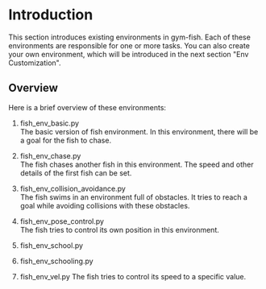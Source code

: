 # Introduction

This section introduces existing environments in gym-fish. Each of these environments are responsible for one or more tasks. You can also create your own environment, which will be introduced in the next section "Env Customization". 

## Overview

Here is a brief overview of these environments:

1. fish_env_basic.py  
    The basic version of fish environment. In this environment, there will be a goal for the fish to chase.

2. fish_env_chase.py  
    The fish chases another fish in this environment. The speed and other details of the first fish can be set.

3. fish_env_collision_avoidance.py  
    The fish swims in an environment full of obstacles. It tries to reach a goal while avoiding collisions with these obstacles.

4. fish_env_pose_control.py  
    The fish tries to control its own position in this environment.

5. fish_env_school.py  


6. fish_env_schooling.py


7. fish_env_vel.py
    The fish tries to control its speed to a specific value.
